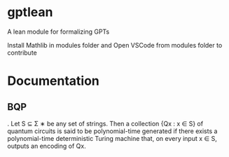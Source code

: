 # gptlean
A lean module for formalizing GPTs

Install Mathlib in modules folder and 
Open VSCode from modules folder to contribute 

# Documentation 
## BQP 

. Let S ⊆ Σ
∗ be any set of strings. Then a collection {Qx : x ∈ S} of quantum circuits is said to be polynomial-time generated if there exists a polynomial-time deterministic Turing
machine that, on every input x ∈ S, outputs an encoding of Qx.


